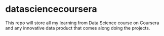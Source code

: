 # datasciencecoursera
This repo will store all my learning from Data Science course on Coursera and any innovative data product that comes along doing the projects.
